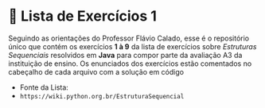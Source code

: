 # 📝 Lista de Exercícios 1
Seguindo as orientações do Professor Flávio Calado, esse é o repositório único que contém os exercícios **1 à 9** da lista de exercícios sobre *Estruturas Sequenciais* resolvidos em **Java** para compor parte da avaliação A3 da instituição de ensino.
Os enunciados dos exercícios estão comentados no cabeçalho de cada arquivo com a solução em código

 - Fonte da Lista:
 - `https://wiki.python.org.br/EstruturaSequencial`
